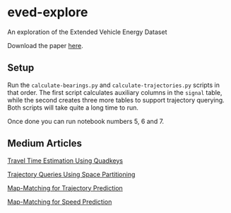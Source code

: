 # eved-explore
An exploration of the Extended Vehicle Energy Dataset

Download the paper [here](https://arxiv.org/abs/2203.08630v1).

## Setup

Run the `calculate-bearings.py` and `calculate-trajectories.py`
scripts in that order. The first script calculates auxiliary columns
in the `signal` table, while the second creates three more tables
to support trajectory querying. Both scripts will take quite a long
time to run.

Once done you can run notebook numbers 5, 6 and 7.

## Medium Articles

[Travel Time Estimation Using Quadkeys](https://towardsdatascience.com/travel-time-estimation-using-quadkeys-ecf6d54823b4)

[Trajectory Queries Using Space Partitioning](https://medium.com/towards-data-science/trajectory-queries-using-space-partitioning-773167d4184e)

[Map-Matching for Trajectory Prediction](https://towardsdatascience.com/map-matching-for-trajectory-prediction-be307a1547f0)

[Map-Matching for Speed Prediction](https://medium.com/towards-data-science/map-matching-for-speed-prediction-f1a534626368)
